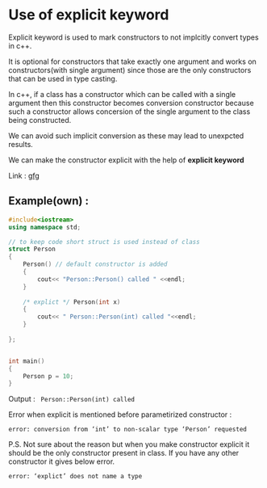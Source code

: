# Use of explicit keyword

Explicit keyword is used to mark constructors to not implcitly convert types in c++.

It is optional for constructors that take exactly one argument and works on constructors(with single argument) since those are the only constructors that can be used in type casting.


In c++, if a class has a constructor which can be called with a single argument then this constructor becomes conversion constructor because such a constructor allows concersion of the single argument to the class being constructed.


We can avoid such implicit conversion as these may lead to unexpcted results.

We can make the constructor explicit with the help of **explicit keyword**

Link : [gfg](https://www.geeksforgeeks.org/use-of-explicit-keyword-in-cpp/#:~:text=Explicit%20Keyword%20in%20C%2B%2B%20is%20used%20to%20mark%20constructors,be%20used%20in%20type%20casting.)

## Example(own) :
``` c++
#include<iostream>
using namespace std;

// to keep code short struct is used instead of class
struct Person 
{ 
    Person() // default constructor is added
    {
        cout<< "Person::Person() called " <<endl;
    }
    
    /* explict */ Person(int x)
    {
        cout<< " Person::Person(int) called "<<endl;
    }
    
};


int main()
{
    Person p = 10;
}
```
Output : ```  Person::Person(int) called  ```

Error when explicit is mentioned before parametirized constructor :
```
error: conversion from ‘int’ to non-scalar type ‘Person’ requested
```
P.S. Not sure about the reason but when you make constructor explicit it should be the only constructor present in class.
If you have any other constructor it gives below error.
```
error: ‘explict’ does not name a type
```


